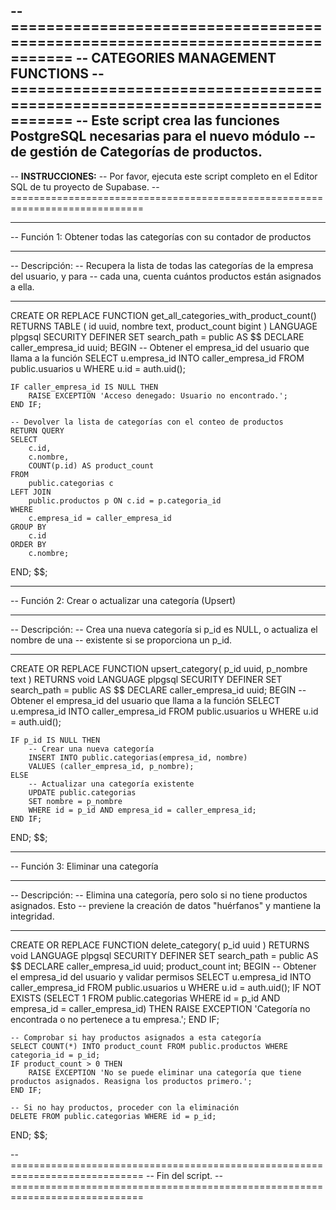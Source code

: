 -- =============================================================================
-- CATEGORIES MANAGEMENT FUNCTIONS
-- =============================================================================
-- Este script crea las funciones PostgreSQL necesarias para el nuevo módulo
-- de gestión de Categorías de productos.
--
-- **INSTRUCCIONES:**
-- Por favor, ejecuta este script completo en el Editor SQL de tu proyecto de Supabase.
-- =============================================================================

-- -----------------------------------------------------------------------------
-- Función 1: Obtener todas las categorías con su contador de productos
-- -----------------------------------------------------------------------------
-- Descripción:
-- Recupera la lista de todas las categorías de la empresa del usuario, y para
-- cada una, cuenta cuántos productos están asignados a ella.
-- -----------------------------------------------------------------------------
CREATE OR REPLACE FUNCTION get_all_categories_with_product_count()
RETURNS TABLE (
    id uuid,
    nombre text,
    product_count bigint
)
LANGUAGE plpgsql
SECURITY DEFINER
SET search_path = public
AS $$
DECLARE
    caller_empresa_id uuid;
BEGIN
    -- Obtener el empresa_id del usuario que llama a la función
    SELECT u.empresa_id INTO caller_empresa_id FROM public.usuarios u WHERE u.id = auth.uid();

    IF caller_empresa_id IS NULL THEN
        RAISE EXCEPTION 'Acceso denegado: Usuario no encontrado.';
    END IF;

    -- Devolver la lista de categorías con el conteo de productos
    RETURN QUERY
    SELECT
        c.id,
        c.nombre,
        COUNT(p.id) AS product_count
    FROM
        public.categorias c
    LEFT JOIN
        public.productos p ON c.id = p.categoria_id
    WHERE
        c.empresa_id = caller_empresa_id
    GROUP BY
        c.id
    ORDER BY
        c.nombre;
END;
$$;

-- -----------------------------------------------------------------------------
-- Función 2: Crear o actualizar una categoría (Upsert)
-- -----------------------------------------------------------------------------
-- Descripción:
-- Crea una nueva categoría si p_id es NULL, o actualiza el nombre de una
-- existente si se proporciona un p_id.
-- -----------------------------------------------------------------------------
CREATE OR REPLACE FUNCTION upsert_category(
    p_id uuid,
    p_nombre text
)
RETURNS void
LANGUAGE plpgsql
SECURITY DEFINER
SET search_path = public
AS $$
DECLARE
    caller_empresa_id uuid;
BEGIN
    -- Obtener el empresa_id del usuario que llama a la función
    SELECT u.empresa_id INTO caller_empresa_id FROM public.usuarios u WHERE u.id = auth.uid();

    IF p_id IS NULL THEN
        -- Crear una nueva categoría
        INSERT INTO public.categorias(empresa_id, nombre)
        VALUES (caller_empresa_id, p_nombre);
    ELSE
        -- Actualizar una categoría existente
        UPDATE public.categorias
        SET nombre = p_nombre
        WHERE id = p_id AND empresa_id = caller_empresa_id;
    END IF;
END;
$$;

-- -----------------------------------------------------------------------------
-- Función 3: Eliminar una categoría
-- -----------------------------------------------------------------------------
-- Descripción:
-- Elimina una categoría, pero solo si no tiene productos asignados. Esto
-- previene la creación de datos "huérfanos" y mantiene la integridad.
-- -----------------------------------------------------------------------------
CREATE OR REPLACE FUNCTION delete_category(
    p_id uuid
)
RETURNS void
LANGUAGE plpgsql
SECURITY DEFINER
SET search_path = public
AS $$
DECLARE
    caller_empresa_id uuid;
    product_count int;
BEGIN
    -- Obtener el empresa_id del usuario y validar permisos
    SELECT u.empresa_id INTO caller_empresa_id FROM public.usuarios u WHERE u.id = auth.uid();
    IF NOT EXISTS (SELECT 1 FROM public.categorias WHERE id = p_id AND empresa_id = caller_empresa_id) THEN
        RAISE EXCEPTION 'Categoría no encontrada o no pertenece a tu empresa.';
    END IF;

    -- Comprobar si hay productos asignados a esta categoría
    SELECT COUNT(*) INTO product_count FROM public.productos WHERE categoria_id = p_id;
    IF product_count > 0 THEN
        RAISE EXCEPTION 'No se puede eliminar una categoría que tiene productos asignados. Reasigna los productos primero.';
    END IF;

    -- Si no hay productos, proceder con la eliminación
    DELETE FROM public.categorias WHERE id = p_id;
END;
$$;


-- =============================================================================
-- Fin del script.
-- =============================================================================